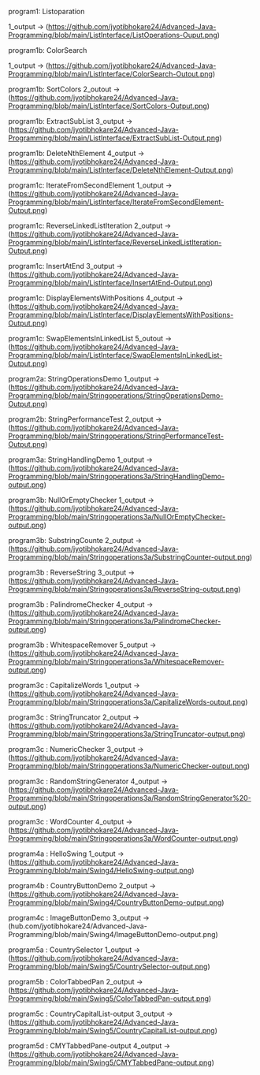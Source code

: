 program1: Listoparation

1_output -> (https://github.com/jyotibhokare24/Advanced-Java-Programming/blob/main/ListInterface/ListOperations-Ouput.png)


program1b: ColorSearch

1_output -> (https://github.com/jyotibhokare24/Advanced-Java-Programming/blob/main/ListInterface/ColorSearch-Outout.png)

program1b: SortColors
2_outout -> (https://github.com/jyotibhokare24/Advanced-Java-Programming/blob/main/ListInterface/SortColors-Output.png)

program1b: ExtractSubList
3_output -> (https://github.com/jyotibhokare24/Advanced-Java-Programming/blob/main/ListInterface/ExtractSubList-Output.png)

program1b: DeleteNthElement
4_output -> (https://github.com/jyotibhokare24/Advanced-Java-Programming/blob/main/ListInterface/DeleteNthElement-Output.png)

program1c: IterateFromSecondElement
1_output -> (https://github.com/jyotibhokare24/Advanced-Java-Programming/blob/main/ListInterface/IterateFromSecondElement-Output.png)

program1c: ReverseLinkedListIteration
2_output -> (https://github.com/jyotibhokare24/Advanced-Java-Programming/blob/main/ListInterface/ReverseLinkedListIteration-Output.png)

program1c: InsertAtEnd
3_output -> (https://github.com/jyotibhokare24/Advanced-Java-Programming/blob/main/ListInterface/InsertAtEnd-Output.png)

program1c: DisplayElementsWithPositions
4_output -> (https://github.com/jyotibhokare24/Advanced-Java-Programming/blob/main/ListInterface/DisplayElementsWithPositions-Output.png)

program1c: SwapElementsInLinkedList
5_outout -> (https://github.com/jyotibhokare24/Advanced-Java-Programming/blob/main/ListInterface/SwapElementsInLinkedList-Output.png)

program2a: StringOperationsDemo
1_output -> (https://github.com/jyotibhokare24/Advanced-Java-Programming/blob/main/Stringoperations/StringOperationsDemo-Output.png)

program2b: StringPerformanceTest
2_output -> (https://github.com/jyotibhokare24/Advanced-Java-Programming/blob/main/Stringoperations/StringPerformanceTest-Output.png)

program3a: StringHandlingDemo
1_output -> (https://github.com/jyotibhokare24/Advanced-Java-Programming/blob/main/Stringoperations3a/StringHandlingDemo-output.png)

program3b: NullOrEmptyChecker
1_output -> (https://github.com/jyotibhokare24/Advanced-Java-Programming/blob/main/Stringoperations3a/NullOrEmptyChecker-output.png)

program3b: SubstringCounte
2_output -> (https://github.com/jyotibhokare24/Advanced-Java-Programming/blob/main/Stringoperations3a/SubstringCounter-output.png)

program3b : ReverseString
3_output -> (https://github.com/jyotibhokare24/Advanced-Java-Programming/blob/main/Stringoperations3a/ReverseString-output.png)

program3b : PalindromeChecker
4_output -> (https://github.com/jyotibhokare24/Advanced-Java-Programming/blob/main/Stringoperations3a/PalindromeChecker-output.png)

program3b : WhitespaceRemover
5_output -> (https://github.com/jyotibhokare24/Advanced-Java-Programming/blob/main/Stringoperations3a/WhitespaceRemover-output.png)

program3c : CapitalizeWords
1_output -> (https://github.com/jyotibhokare24/Advanced-Java-Programming/blob/main/Stringoperations3a/CapitalizeWords-output.png)

program3c : StringTruncator
2_output -> (https://github.com/jyotibhokare24/Advanced-Java-Programming/blob/main/Stringoperations3a/StringTruncator-output.png)

program3c : NumericChecker
3_output -> (https://github.com/jyotibhokare24/Advanced-Java-Programming/blob/main/Stringoperations3a/NumericChecker-output.png)

program3c : RandomStringGenerator 
4_output -> (https://github.com/jyotibhokare24/Advanced-Java-Programming/blob/main/Stringoperations3a/RandomStringGenerator%20-output.png)

program3c : WordCounter
4_output -> (https://github.com/jyotibhokare24/Advanced-Java-Programming/blob/main/Stringoperations3a/WordCounter-output.png)

program4a : HelloSwing
1_output -> (https://github.com/jyotibhokare24/Advanced-Java-Programming/blob/main/Swing4/HelloSwing-output.png)

program4b : CountryButtonDemo
2_output -> (https://github.com/jyotibhokare24/Advanced-Java-Programming/blob/main/Swing4/CountryButtonDemo-output.png)

program4c : ImageButtonDemo
3_output -> (hub.com/jyotibhokare24/Advanced-Java-Programming/blob/main/Swing4/ImageButtonDemo-output.png)

program5a : CountrySelector
1_output -> (https://github.com/jyotibhokare24/Advanced-Java-Programming/blob/main/Swing5/CountrySelector-output.png)

program5b : ColorTabbedPan
2_output -> (https://github.com/jyotibhokare24/Advanced-Java-Programming/blob/main/Swing5/ColorTabbedPan-output.png)

program5c : CountryCapitalList-output
3_output -> (https://github.com/jyotibhokare24/Advanced-Java-Programming/blob/main/Swing5/CountryCapitalList-output.png)

program5d : CMYTabbedPane-output
4_output -> (https://github.com/jyotibhokare24/Advanced-Java-Programming/blob/main/Swing5/CMYTabbedPane-output.png)
